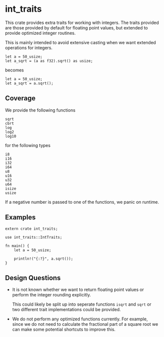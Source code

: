 # int_traits

This crate provides extra traits for working with integers. The traits
provided are those provided by default for floating point values, but
extended to provide optimized integer routines.

This is mainly intended to avoid extensive casting when we want extended
operations for integers.

```
let a = 50_usize;
let a_sqrt = (a as f32).sqrt() as usize;
```

becomes

```
let a = 50_usize;
let a_sqrt = a.sqrt();
```

## Coverage

We provide the following functions

```
sqrt
cbrt
log
log2
log10
```

for the following types

```
i8
i16
i32
i64
u8
u16
u32
u64
isize
usize
```

If a negative number is passed to one of the functions, we panic on runtime.

## Examples

```
extern crate int_traits;

use int_traits::IntTraits;

fn main() {
    let a = 50_usize;

    println!("{:?}", a.sqrt());
}
```

## Design Questions

 - It is not known whether we want to return floating point values or perform
   the integer rounding explicitly.

   This could likely be split up into seperate functions `isqrt` and `sqrt` or
   two different trait implementations could be provided.

 - We do not perform any optimized functions currently. For example, since we
   do not need to calculate the fractional part of a square root we can
   make some potential shortcuts to improve this.
